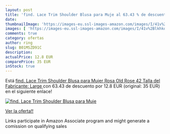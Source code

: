 ```yaml
---
layout: post
title: 'find. Lace Trim Shoulder Blusa para Muje al 63.43 % de descuento'
date: 
thumbnailImage: 'https://images-eu.ssl-images-amazon.com/images/I/41v%2Blkhko-L._SL200_.jpg'
images: [ 'https://images-eu.ssl-images-amazon.com/images/I/41v%2Blkhko-L._SL200_.jpg' ]
comments: true
category: ofertas
author: ring
slug: B01MSZD91C
description:
actualPrice: 12.8 EUR
comparePrice: 35 EUR
inStock: true
---
```


Está [find. Lace Trim Shoulder Blusa para Mujer  Rosa  Old Rose   42  Talla del Fabricante: Large ](https://www.amazon.es/dp/B01MSZD91C/?tag=tolees-21) con 63.43 de descuento por 12.8 EUR (original: 35 EUR) en el siguiente enlace!

[![find. Lace Trim Shoulder Blusa para Muje](https://images-eu.ssl-images-amazon.com/images/I/41v%2Blkhko-L._SL200_.jpg)](https://www.amazon.es/dp/B01MSZD91C/?tag=tolees-21)

[Ver la oferta!!](https://www.amazon.es/dp/B01MSZD91C/?tag=tolees-21)

Links participate in Amazon Associate program and might generate a comission on qualifying sales


